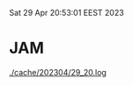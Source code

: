 Sat 29 Apr 20:53:01 EEST 2023
# JAM
<a href='./cache/202304/29_20.log'>./cache/202304/29_20.log</a>
